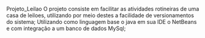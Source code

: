 Projeto_Leilao
O projeto consiste em facilitar as atividades rotineiras de uma casa de leiloes, utilizando por meio destes a facilidade de versionamentos do sistema;
Utilizando como linguagem base o java em sua IDE o NetBeans e com integração a um banco de dados MySql;
